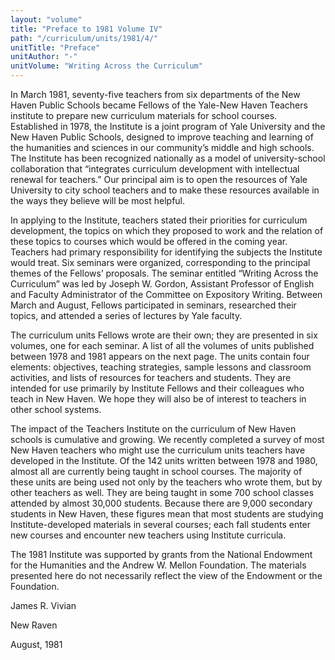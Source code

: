 ```yaml
---
layout: "volume"
title: "Preface to 1981 Volume IV"
path: "/curriculum/units/1981/4/"
unitTitle: "Preface"
unitAuthor: "-"
unitVolume: "Writing Across the Curriculum"
---
```

<body>
<p>
In March 1981, seventy-five teachers from six departments of the New Haven Public Schools became Fellows of the Yale-New Haven Teachers institute to prepare new curriculum materials for school courses. Established in 1978, the Institute is a joint program of Yale University and the New Haven Public Schools, designed to improve teaching and learning of the humanities and sciences in our community’s middle and high schools. The Institute has been recognized nationally as a model of university-school collaboration that “integrates curriculum development with intellectual renewal for teachers.” Our principal aim is to open the resources of Yale University to city school teachers and to make these resources available in the ways they believe will be most helpful.
</p>
<p>
In applying to the Institute, teachers stated their priorities for curriculum development, the topics on which they proposed to work and the relation of these topics to courses which would be offered in the coming year. Teachers had primary responsibility for identifying the subjects the Institute would treat. Six seminars were organized, corresponding to the principal themes of the Fellows’ proposals. The seminar entitled “Writing Across the Curriculum” was led by Joseph W. Gordon, Assistant Professor of English and Faculty Administrator of the Committee on Expository Writing. Between March and August, Fellows participated in seminars, researched their topics, and attended a series of lectures by Yale faculty.
</p>
<p>
The curriculum units Fellows wrote are their own; they are presented in six volumes, one for each seminar. A list of all the volumes of units published between 1978 and 1981 appears on the next page. The units contain four elements: objectives, teaching strategies, sample lessons and classroom activities, and lists of resources for teachers and students. They are intended for use primarily by Institute Fellows and their colleagues who teach in New Haven. We hope they will also be of interest to teachers in other school systems.
</p>
<p>
The impact of the Teachers Institute on the curriculum of New Haven schools is cumulative and growing. We recently completed a survey of most New Haven teachers who might use the curriculum units teachers have developed in the Institute. Of the 142 units written between 1978 and 1980, almost all are currently being taught in school courses. The majority of these units are being used not only by the teachers who wrote them, but by other teachers as well. They are being taught in some 700 school classes attended by almost 30,000 students. Because there are 9,000 secondary students in New Haven, these figures mean that most students are studying Institute-developed materials in several courses; each fall students enter new courses and encounter new teachers using Institute curricula.
</p>
<p>
The 1981 Institute was supported by grants from the National Endowment for the Humanities and the Andrew W. Mellon Foundation. The materials presented here do not necessarily reflect the view of the Endowment or the Foundation.
</p>
<p>
James R. Vivian
</p>
<p>
New Raven
</p>
<p>
August, 1981
</p>
</body>